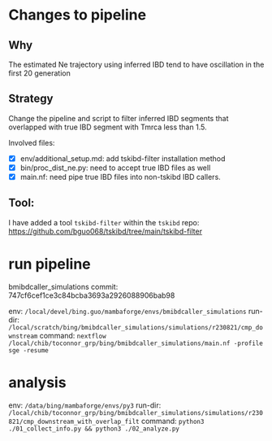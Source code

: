 # Changes to pipeline

## Why
The estimated Ne trajectory using inferred IBD tend to have oscillation in the first 20
generation

## Strategy

Change the pipeline and script to filter inferred IBD segments 
that overlapped with true IBD segment with Tmrca less than 1.5.

Involved files:
- [x] env/additional_setup.md: add tskibd-filter installation method
- [x] bin/proc_dist_ne.py: need to accept true IBD files as well
- [x] main.nf: need pipe true IBD files into non-tskibd IBD callers.

## Tool: 
I have added a tool `tskibd-filter` within the `tskibd` repo:
https://github.com/bguo068/tskibd/tree/main/tskibd-filter


# run pipeline
bmibdcaller_simulations commit: 747cf6cef1ce3c84bcba3693a2926088906bab98

env: `/local/devel/bing.guo/mambaforge/envs/bmibdcaller_simulations`
run-dir: `/local/scratch/bing/bmibdcaller_simulations/simulations/r230821/cmp_downstream`
command: `nextflow /local/chib/toconnor_grp/bing/bmibdcaller_simulations/main.nf -profile sge -resume`

# analysis
env: `/data/bing/mambaforge/envs/py3`
run-dir: `/local/chib/toconnor_grp/bing/bmibdcaller_simulations/simulations/r230821/cmp_downstream_with_overlap_filt`
command: `python3 ./01_collect_info.py && python3 ./02_analyze.py`
